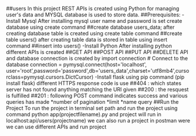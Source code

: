 ##users                                                                                                                                  In this project REST APIs is created using Python for managing user's data and MYSQL database is used to store data.             ##Prerequisites:                                                                                                                          -Install Mysql                                                                                                                        After installing mysql user name and password is set create database using create command ##create database users_data; after creating database table is created using create table command ##create table users() after creating table data is stored in table using insert command ##insert into users()                                                                                                             -Install Python                                                                                                                           After installing python different APIs is created                                                                                         ##GET API ##POST API ##PUT API ##DELETE API                                                                                                and database connection is created by import connection # Connect to the database                                                   connection = pymysql.connect(host='localhost', user='root',password='password',db='users_data',charset='utf8mb4',cursorclass=pymysql.cursors.DictCursor)                                 -Install flask using pip command (pip install flask)                                                                                different HTTPS response code is use  ##404 : which states server has not found anything matching the URI given                                                                 ##200 : the resquest is fulfilled                                                                                                         ##201 : following POST command indicates success                                                     and various queries has made *number of pagination *limit *name query                                                                  ##Run the Project                                                                                                                         To run the project in terminal set path  and run the project using command python app(projectfilename).py                                 and project will run in localhost:api/users(projectname)                                                                                   we can also run a project in postman were we can use different APIs and run project               




